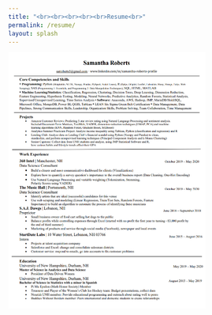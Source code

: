 ```yaml
---
title: "<br><br><br><br><br>Resume<br>"
permalink: /resume/
layout: splash
---
```

<img src="/images/resume_pic.png" width = "400"/>
